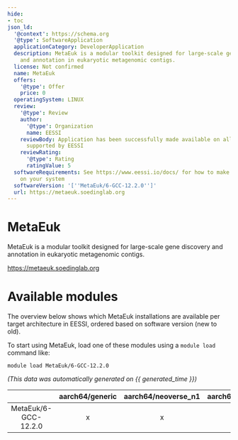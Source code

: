 ```yaml
---
hide:
- toc
json_ld:
  '@context': https://schema.org
  '@type': SoftwareApplication
  applicationCategory: DeveloperApplication
  description: MetaEuk is a modular toolkit designed for large-scale gene discovery
    and annotation in eukaryotic metagenomic contigs.
  license: Not confirmed
  name: MetaEuk
  offers:
    '@type': Offer
    price: 0
  operatingSystem: LINUX
  review:
    '@type': Review
    author:
      '@type': Organization
      name: EESSI
    reviewBody: Application has been successfully made available on all architectures
      supported by EESSI
    reviewRating:
      '@type': Rating
      ratingValue: 5
  softwareRequirements: See https://www.eessi.io/docs/ for how to make EESSI available
    on your system
  softwareVersion: '[''MetaEuk/6-GCC-12.2.0'']'
  url: https://metaeuk.soedinglab.org
---
```


MetaEuk
=======


MetaEuk is a modular toolkit designed for large-scale gene discovery and annotation in eukaryotic metagenomic contigs.

https://metaeuk.soedinglab.org
# Available modules


The overview below shows which MetaEuk installations are available per target architecture in EESSI, ordered based on software version (new to old).

To start using MetaEuk, load one of these modules using a `module load` command like:

```shell
module load MetaEuk/6-GCC-12.2.0
```

*(This data was automatically generated on {{ generated_time }})*  

| |aarch64/generic|aarch64/neoverse_n1|aarch64/neoverse_v1|x86_64/generic|x86_64/amd/zen2|x86_64/amd/zen3|x86_64/amd/zen4|x86_64/intel/haswell|x86_64/intel/skylake_avx512|
| :---: | :---: | :---: | :---: | :---: | :---: | :---: | :---: | :---: | :---: |
|MetaEuk/6-GCC-12.2.0|x|x|x|x|x|x|x|x|x|
